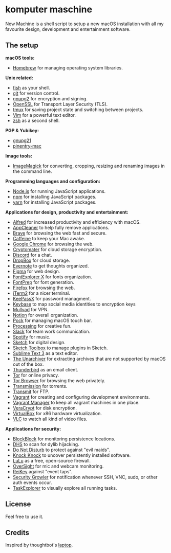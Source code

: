 komputer maschine
======

New Machine is a shell script to setup a new macOS installation with all my favourite design, development and entertainment software.


## The setup

**macOS tools:**
* [Homebrew](http://brew.sh/) for managing operating system libraries.

**Unix related:**
* [fish](https://fishshell.com/) as your shell.
* [git](https://git-scm.com/) for version control.
* [gnupg2](https://fishshell.com/) for encryption and signing.
* [OpenSSL](https://www.openssl.org/) for Transport Layer Security (TLS).
* [tmux](http://tmux.github.io/) for saving project state and switching between projects.
* [Vim](http://www.zsh.org/) for a powerful text editor.
* [zsh](http://www.zsh.org/) as a second shell.

**PGP & Yubikey:**
* [gnupg21](https://gnupg.org/) 
* [pinentry-mac](https://github.com/GPGTools/pinentry-mac) 

**Image tools:**
* [ImageMagick](https://www.imagemagick.org/) for converting, cropping, resizing and renaming images in the command line.

**Programming languages and configuration:**
* [Node.js](https://nodejs.org/) for running JavaScript applications.
* [npm](https://www.npmjs.com/) for installing JavaScript packages.
* [yarn](https://yarnpkg.com/) for installing JavaScript packages.

**Applications for design, productivity and entertainment:**
* [Alfred](https://www.alfredapp.com/) for increased productivity and efficiency with macOS.
* [AppCleaner](https://freemacsoft.net/appcleaner/) to help fully remove applications.
* [Brave](https://brave.com/) for browsing the web fast and secure.
* [Caffeine](http://lightheadsw.com/caffeine/) to keep your Mac awake.
* [Google Chrome](https://www.google.com/chrome/) for browsing the web.
* [Cryptomater](https://cryptomator.org/) for cloud storage encryption.
* [Discord](https://discord.com/) for a chat.
* [DropBox](https://www.dropbox.com/) for cloud storage.
* [Evernote](https://evernote.com/) to get thoughts organized.
* [Figma](https://www.figma.com/) for web design.
* [FontExplorer X](https://www.fontexplorerx.com/) for fonts organization.
* [FontPrep](https://www.fontexplorerx.com/) for font generation.
* [Firefox](https://www.mozilla.org/en-US/firefox/new/) for browsing the web.
* [iTerm2](https://www.iterm2.com/) for a nicer terminal.
* [KeePassX](https://www.keepassx.org/) for password managment.
* [Keybase](https://keybase.io/) to map social media identities to encryption keys
* [Mullvad](https://mullvad.net/) for VPN.
* [Notion](https://www.notion.so/) for overall organization.
* [Pock](https://pock.dev/) for managing macOS touch bar.
* [Processing](https://processing.org/) for creative fun.
* [Slack](https://slack.com/) for team work communication.
* [Spotify](https://www.spotify.com/) for music.
* [Sketch](https://www.sketchapp.com/) for digital design.
* [Sketch Toolbox](http://sketchtoolbox.com/) to manage plugins in Sketch.
* [Sublime Text 3](https://www.sublimetext.com/3) as a text editor.
* [The Unarchiver](https://theunarchiver.com/) for extracting archives that are not supported by macOS out of the box.
* [Thunderbird](https://www.mozilla.org/) as an email client.
* [Tor](https://www.torproject.org/) for online privacy.
* [Tor Browser](https://www.torproject.org/projects/torbrowser.html.en) for browsing the web privately.
* [Transmission](https://transmissionbt.com/) for torrents.
* [Transmit](https://panic.com/transmit/) for FTP.
* [Vagrant](https://www.vagrantup.com/) for creating and configuring development environments.
* [Vagrant Manager](http://vagrantmanager.com/) to keep all vagrant machines in one place.
* [VeraCrypt](https://veracrypt.codeplex.com/) for disk encryption.
* [VirtualBox](https://www.virtualbox.org/) for x86 hardware virtualization.
* [VLC](http://vagrantmanager.com/) to watch all kind of video files.

**Applications for security:**
* [BlockBlock](https://objective-see.com/products/blockblock.html) for monitoring persistence locations.
* [DHS](https://objective-see.com/products/dhs.html) to scan for dylib hijacking.
* [Do Not Disturb](https://objective-see.com/products/dnd.html) to protect against "evil maids".
* [Knock Knock](https://objective-see.com/products/knockknock.html) to uncover persistently installed software.
* [LuLu](https://objective-see.com/products/lulu.html) as a free, open-source firewall.
* [OverSight](https://objective-see.com/products/oversight.html) for mic and webcam monitoring.
* [ReiKey](https://objective-see.com/products/reikey.html) against "event taps".
* [Security Growler](https://pirate.github.io/security-growler/) for notification whenever SSH, VNC, sudo, or other auth events occur.
* [TaskExplorer](https://objective-see.com/products/taskexplorer.html) to visually explore all running tasks.

## License
Feel free to use it.

## Credits
Inspired by thoughtbot's [laptop](https://github.com/thoughtbot/laptop/).
